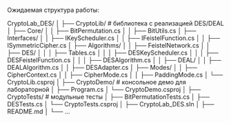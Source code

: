 Ожидаемая структура работы:

CryptoLab_DES/
│
├── CryptoLib/                   # библиотека с реализацией DES/DEAL
│   ├── Core/
│   │   ├── BitPermutation.cs
│   │   ├── BitUtils.cs
│   ├── Interfaces/
│   │   ├── IKeyScheduler.cs
│   │   ├── IFeistelFunction.cs
│   │   ├── ISymmetricCipher.cs
│   ├── Algorithms/
│   │   ├── FeistelNetwork.cs
│   │   ├── DES/
│   │   │   ├── Tables.cs
│   │   │   ├── DESKeyScheduler.cs
│   │   │   ├── DESFeistelFunction.cs
│   │   │   ├── DESAlgorithm.cs
│   │   ├── DEAL/
│   │       ├── DEALAlgorithm.cs
│   │       ├── DESAdapter.cs
│   ├── Modes/
│   │   ├── CipherContext.cs
│   │   ├── CipherMode.cs
│   │   ├── PaddingMode.cs
│   └── CryptoLib.csproj
│
├── CryptoDemo/                   # консольное демо для лабораторной
│   ├── Program.cs
│   └── CryptoDemo.csproj
│
├── CryptoTests/                  # модульные тесты
│   ├── BitPermutationTests.cs
│   ├── DESTests.cs
│   └── CryptoTests.csproj
│
├── CryptoLab_DES.sln
│
├── README.md
│
└── ...

